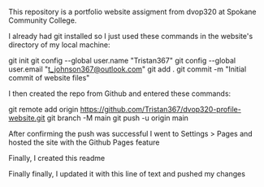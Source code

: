 This repository is a portfolio website assigment from dvop320 at Spokane Community College.

I already had git installed so I just used these commands in the website's directory of my local machine:

git init
git config --global user.name "Tristan367"
git config --global user.email "t_johnson367@outlook.com"
git add .
git commit -m "Initial commit of website files"

I then created the repo from Github and entered these commands:

git remote add origin https://github.com/Tristan367/dvop320-profile-website.git
git branch -M main
git push -u origin main

After confirming the push was successful I went to Settings > Pages and hosted the site with the Github Pages feature

Finally, I created this readme

Finally finally, I updated it with this line of text and pushed my changes
